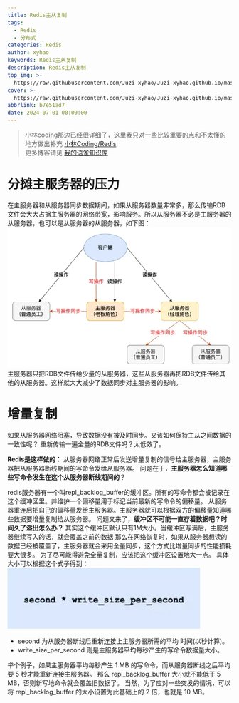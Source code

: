 ```yaml
---
title: Redis主从复制
tags:
  - Redis
  - 分布式
categories: Redis
author: xyhao
keywords: Redis主从复制
description: Redis主从复制
top_img: >-
  https://raw.githubusercontent.com/Juzi-xyhao/Juzi-xyhao.github.io/master/assets/articleCover/2024-07-01-Redis.png
cover: >-
  https://raw.githubusercontent.com/Juzi-xyhao/Juzi-xyhao.github.io/master/assets/articleCover/2024-07-01-Redis.png
abbrlink: b7e51ad7
date: 2024-07-01 00:00:00
---
```

> 
> 小林coding那边已经很详细了，这里我只对一些比较重要的点和不太懂的地方做出补充
> [小林Coding/Redis](https://xiaolincoding.com/redis/)  
> 更多博客请见 [我的语雀知识库](https://www.yuque.com/u41117719/xd1qgc)


# 分摊主服务器的压力
在主服务器和从服务器同步数据期间，如果从服务器数量非常多，那么传输RDB文件会大大占据主服务器的网络带宽，影响服务。所以从服务器不必是主服务器的从服务器，也可以是从服务器的从服务器，如下图：
![image.png](https://raw.githubusercontent.com/Juzi-xyhao/Juzi-xyhao.github.io/master/assets/articleSource/2024-07-01-Redis/img.png)
主服务器只把RDB文件传给少量的从服务器，这些从服务器再把RDB文件传给其他的从服务器。这样就大大减少了数据同步对主服务器的影响。

# 增量复制
如果从服务器网络阻塞，导致数据没有被及时同步。又该如何保持主从之间数据的一致性呢？
重新传输一遍全量的RDB文件吗？太低效了。

**Redis是这样做的：**
从服务器网络正常后发送增量复制的信号给主服务器，主服务器把从服务器断线期间的写命令发给从服务器。
问题在于，**主服务器怎么知道哪些写命令发生在这个从服务器断线期间的**？

redis服务器有一个叫repl_backlog_buffer的缓冲区。所有的写命令都会被记录在这个缓冲区里。并维护一个偏移量用于标记当前最新的写命令的偏移量。
从服务器重连后把自己的偏移量发给主服务器。主服务器就可以根据双方的偏移量知道哪些数据要增量复制给从服务器。
问题又来了，**缓冲区不可能一直存着数据吧？时间久了溢出怎么办？**
其实这个缓冲区默认只有1M大小。当缓冲区写满后，主服务器继续写入的话，就会覆盖之前的数据
那么在网络恢复时，如果从服务器想读的数据已经被覆盖了，主服务器就会采用全量同步，这个方式比增量同步的性能损耗要大很多。
为了尽可能得避免全量复制，应该把这个缓冲区设置地大一点。
具体大小可以根据这个式子得到：
![image.png](https://raw.githubusercontent.com/Juzi-xyhao/Juzi-xyhao.github.io/master/assets/articleSource/2024-07-01-Redis/img_1.png)

- second 为从服务器断线后重新连接上主服务器所需的平均 时间(以秒计算)。
- write_size_per_second 则是主服务器平均每秒产生的写命令数据量大小。

举个例子，如果主服务器平均每秒产生 1 MB 的写命令，而从服务器断线之后平均要 5 秒才能重新连接主服务器。
那么 repl_backlog_buffer 大小就不能低于 5 MB，否则新写地命令就会覆盖旧数据了。
当然，为了应对一些突发的情况，可以将 repl_backlog_buffer 的大小设置为此基础上的 2 倍，也就是 10 MB。

